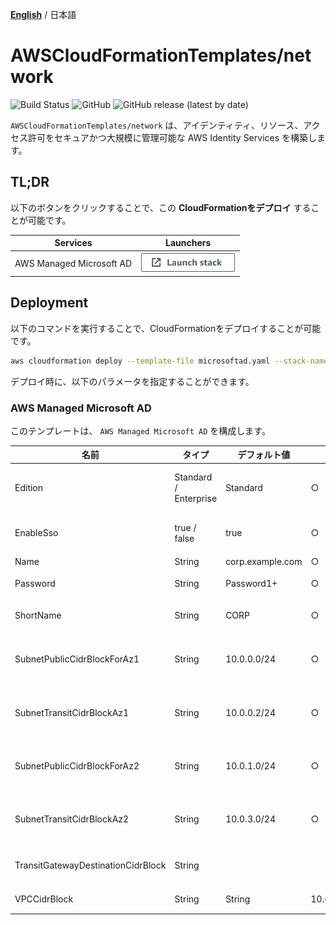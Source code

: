 [**English**](README.md) / 日本語

# AWSCloudFormationTemplates/network
![Build Status](https://codebuild.ap-northeast-1.amazonaws.com/badges?uuid=eyJlbmNyeXB0ZWREYXRhIjoiT1o3djE0RFpweWErRDl6SkpwTGsySVJKbWk0ajhreUlEaXAvTHh3ZzdaS2wzNVR5V1hpZkZRRVRtcFIvNncydWdad2w4TG9MRVMzVGFvMlZKY2RNYUowPSIsIml2UGFyYW1ldGVyU3BlYyI6Ik0vOGVWdGFEWTlyYVdDZUwiLCJtYXRlcmlhbFNldFNlcmlhbCI6MX0%3D&branch=master)
![GitHub](https://img.shields.io/github/license/eijikominami/aws-cloudformation-templates)
![GitHub release (latest by date)](https://img.shields.io/github/v/release/eijikominami/aws-cloudformation-templates)
 
``AWSCloudFormationTemplates/network`` は、アイデンティティ、リソース、アクセス許可をセキュアかつ大規模に管理可能な AWS Identity Services を構築します。

## TL;DR

以下のボタンをクリックすることで、この **CloudFormationをデプロイ** することが可能です。

| Services | Launchers |
| --- | --- |
| AWS Managed Microsoft AD | [![cloudformation-launch-stack](../images/cloudformation-launch-stack.png)](https://console.aws.amazon.com/cloudformation/home?region=ap-northeast-1#/stacks/create/review?stackName=MicrosoftAD&templateURL=https://eijikominami.s3-ap-northeast-1.amazonaws.com/aws-cloudformation-templates/identity/microsoftad.yaml) |

## Deployment

以下のコマンドを実行することで、CloudFormationをデプロイすることが可能です。

```bash
aws cloudformation deploy --template-file microsoftad.yaml --stack-name MicrosoftAD
```

デプロイ時に、以下のパラメータを指定することができます。

### AWS Managed Microsoft AD

このテンプレートは、 ``AWS Managed Microsoft AD`` を構成します。

| 名前 | タイプ | デフォルト値 | 必須 | 詳細 |
| --- | --- | --- | --- | --- |
| Edition | Standard / Enterprise | Standard | ○ | Microsoft Active Directory のエディション |
| EnableSso | true / false | true | ○ | シングルサインオンを有効化するかどうか |
| Name | String | corp.example.com | ○ | ドメイン名 |
| Password | String | Password1+ | ○ | Admin ユーザのドメイン名 |
| ShortName | String | CORP | ○ | The NetBIOS name for your domain |
| SubnetPublicCidrBlockForAz1 | String | 10.0.0.0/24 | ○ | AZ1 にあるパブリックサブネットのCIDRブロック |
| SubnetTransitCidrBlockAz1 | String | 10.0.0.2/24 | ○ | AZ1 にあるプライベートサブネットのCIDRブロック |
| SubnetPublicCidrBlockForAz2 | String | 10.0.1.0/24 | ○ | AZ2 にあるパブリックサブネットのCIDRブロック |
| SubnetTransitCidrBlockAz2 | String | 10.0.3.0/24 | ○ | AZ2 にあるプライベートサブネットのCIDRブロック |
| TransitGatewayDestinationCidrBlock | String | | | TransitGateway のCIDRブロック |
| VPCCidrBlock | String | String | 10.0.0.0/21 | VPC のCIDRブロック |